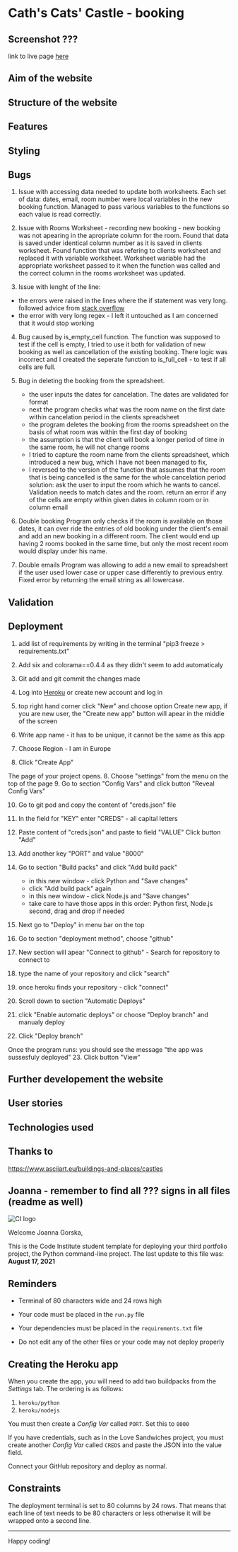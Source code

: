 # Cath's Cats' Castle - booking
## Screenshot ???

link to live page [here]()



## Aim of the website

## Structure of the website


## Features



## Styling


## Bugs
1. Issue with accessing data needed to update both worksheets. Each set of data: dates, email, room number were local variables in the new booking function. Managed to pass various variables to the functions so each value is read correctly.

2. Issue with Rooms Worksheet - recording new booking - new booking was not apearing in the apropriate column for the room. Found that data is saved under identical column number as it is saved in clients worksheet. Found function that was refering to clients worksheet and replaced it with variable worksheet. Worksheet wariable had the appropriate worksheet passed to it when the function was called and the correct column in the rooms worksheet was updated.

3. Issue with lenght of the line:
- the errors were raised in the lines where the if statement was very long. followed advice from [stack overflow](https://stackoverflow.com/questions/5253348/very-long-if-statement-in-python)
- the error with very long regex - I left it untouched as I am concerned that it would stop working

4. Bug caused by is_empty_cell function. The function was supposed to test if the cell is empty, I tried to use it both for validation of new booking as well as cancellation of the existing booking. There logic was incorrect and I created the seperate function to is_full_cell - to test if all cells are full. 

5. Bug in deleting the booking from the spreadsheet. 
    - the user inputs the dates for cancelation. The dates are validated for format
    - next the program checks what was the room name on the first date within cancelation period in the clients spreadsheet
    - the program deletes the booking from the rooms spreadsheet on the basis of what room was within the first day of booking
    - the assumption is that the client will book a longer period of time in the same room, he will not change rooms
    - I tried to capture the room name from the clients spreadsheet, which introduced a new bug, which I have not been managed to fix,
    - I reversed to the version of the function that assumes that the room that is being cancelled is the same for the whole cancelation period
    solution: ask the user to input the room which he wants to cancel. Validation needs to match dates and the room.
    return an error if any of the cells are empty within given dates in column room or in column email
6. Double booking
Program only checks if the room is available on those dates, it can over ride the entries of old booking under the client's email and add an new booking in a different room. The client would end up having 2 rooms booked in the same time, but only the most recent room would display under his name.

7. Double emails
Program was allowing to add a new email to spreadsheet if the user used lower case or upper case differently to previous entry. Fixed error by returning the email string as all lowercase.
  
## Validation



## Deployment

1. add list of requirements by writing in the terminal "pip3 freeze > requirements.txt"
2. Add six and colorama==0.4.4 as they didn't seem to add automaticaly
2. Git add and git commit the changes made
3. Log into [Heroku](https://dashboard.heroku.com/apps) or create new account and log in

4. top right hand corner click "New" and choose option Create new app, if you are new user, the "Create new app" button will apear in the middle of the screen
5. Write app name - it has to be unique, it cannot be the same as this app
6. Choose Region - I am in Europe
7. Click "Create App"

The page of your project opens.
8. Choose "settings" from the menu on the top of the page
9. Go to section "Config Vars" and click button "Reveal Config Vars"

10. Go to git pod and copy the content of "creds.json" file
11. In the field for "KEY" enter "CREDS" - all capital letters
12. Paste content of "creds.json" and paste to field "VALUE" Click button "Add"
13. Add another key "PORT" and value "8000"

14. Go to section "Build packs" and click "Add build pack"
    - in this new window - click Python and "Save changes"
    - click "Add build pack" again
    - in this new window - click Node.js and "Save changes"
    - take care to have those apps in this order: Python first, Node.js second, drag and drop if needed

15. Next go to "Deploy" in menu bar on the top 
16. Go to section "deployment method", choose "github"
17. New section will apear "Connect to github" - Search for repository to connect to
18. type the name of your repository and click "search"
19. once heroku finds your repository - click "connect"

20. Scroll down to section "Automatic Deploys"
21. click "Enable automatic deploys" or choose "Deploy branch" and manualy deploy
22. Click "Deploy branch"

Once the program runs:
you should see the message "the app was sussesfuly deployed"
23. Click button "View"




## Further developement the website


## User stories



## Technologies used


## Thanks to
https://www.asciiart.eu/buildings-and-places/castles

## Joanna - remember to find all ??? signs in all files (readme as well)




![CI logo](https://codeinstitute.s3.amazonaws.com/fullstack/ci_logo_small.png)

Welcome Joanna Gorska,

This is the Code Institute student template for deploying your third portfolio project, the Python command-line project. The last update to this file was: **August 17, 2021**

## Reminders


* Terminal of 80 characters wide and 24 rows high

* Your code must be placed in the `run.py` file
* Your dependencies must be placed in the `requirements.txt` file
* Do not edit any of the other files or your code may not deploy properly

## Creating the Heroku app

When you create the app, you will need to add two buildpacks from the _Settings_ tab. The ordering is as follows:

1. `heroku/python`
2. `heroku/nodejs`

You must then create a _Config Var_ called `PORT`. Set this to `8000`

If you have credentials, such as in the Love Sandwiches project, you must create another _Config Var_ called `CREDS` and paste the JSON into the value field.

Connect your GitHub repository and deploy as normal.

## Constraints

The deployment terminal is set to 80 columns by 24 rows. That means that each line of text needs to be 80 characters or less otherwise it will be wrapped onto a second line.

-----
Happy coding!